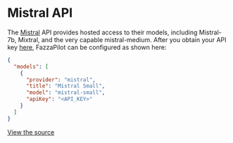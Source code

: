 # Mistral API

The [Mistral](https://mistral.ai) API provides hosted access to their models, including Mistral-7b, Mixtral, and the very capable mistral-medium. After you obtain your API key [here](https://docs.mistral.ai/), FazzaPilot can be configured as shown here:

```json title="~/.continue/config.json"
{
  "models": [
    {
      "provider": "mistral",
      "title": "Mistral Small",
      "model": "mistral-small",
      "apiKey": "<API_KEY>"
    }
  ]
}
```

[View the source](https://github.com/continuedev/continue/blob/main/core/llm/llms/Mistral.ts)
